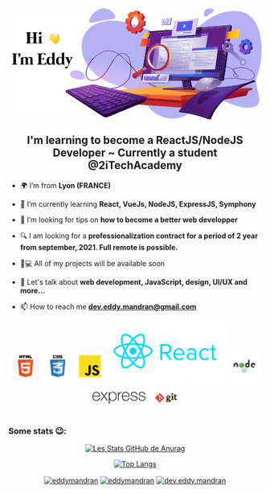 
<img align="center" src="./img/cover.png" alt="html5" /> 

<h2 align="center">I'm learning to become a ReactJS/NodeJS Developer ~ Currently a student @2iTechAcademy</h2>

- 🌍 I’m from **Lyon (FRANCE)**

- 🌱 I’m currently learning **React, VueJs, NodeJS, ExpressJS, Symphony**

- 🤝 I’m looking for tips on **how to become a better web developper**

- 🔍 I am looking for a **professionalization contract for a period of 2 year from  september, 2021. Full remote is possible.**

- 👨💻 All of my projects will be available soon

- 💬 Let's talk about **web development, JavaScript, design, UI/UX and more...**

- 📫 How to reach me **dev.eddy.mandran@gmail.com**

<p align="center">
<img src="./img/HTML-5.svg" alt="html5" width="60" height="60"/> 
<img src="./img/CSS-3.svg" alt="css3" width="60" height="60"/>
<img src="./img/JavaScript.svg" alt="javascript" width="60" height="60"/> 
<img src="./img/reactjs.svg" alt="react" />
<img src="./img/Node-JS.svg" alt="nodejs" height="60"/> 
<img src="./img/expressjs.svg" alt="express"  height="60"/>
<img src="./img/Git.svg" alt="git" height="60"/> 

<h3> Some stats 😉: </h3> 
<span align="center">

[![Les Stats GitHub de Anurag](https://github-readme-stats.vercel.app/api?username=eddymandran)](https://github.com/anuraghazra/github-readme-stats)

[![Top Langs](https://github-readme-stats.vercel.app/api/top-langs/?username=eddymandran&layout=compact)](https://github.com/anuraghazra/github-readme-stats)

</span>

<p align="center">
<a href="https://codepen.io/eddymandran" target="blank"><img align="center" src="https://cdn.jsdelivr.net/npm/simple-icons@3.0.1/icons/codepen.svg" alt="eddymandran" height="30" width="30" /></a>
<a href="https://linkedin.com/in/eddymandran" target="blank"><img align="center" src="https://cdn.jsdelivr.net/npm/simple-icons@3.0.1/icons/linkedin.svg" alt="eddymandran" height="30" width="30" /></a>
<a href="https://codesandbox.io/u/dev.eddy.mandran" target="blank"><img align="center" src="https://cdn.jsdelivr.net/npm/simple-icons@3.0.1/icons/codesandbox.svg" alt="dev.eddy.mandran" height="30" width="30" /></a>
</p>


<!--
**eddymandran/eddymandran** is a ✨ _special_ ✨ repository because its `README.md` (this file) appears on your GitHub profile.

Here are some ideas to get you started:
- earth_africa I’m from Lyon (FRANCE)
- 🔭 I’m currently working on ...
- 🌱 I’m currently learning ...
- 👯 I’m looking to collaborate on ...
- 🤔 I’m looking for help with ...
- 💬 Ask me about ...
- 📫 How to reach me: ...
- 😄 Pronouns: ...
- ⚡ Fun fact: ...
-->
